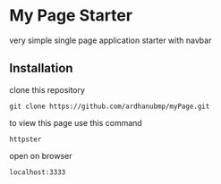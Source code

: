 # My Page Starter
 very simple single page application starter with navbar
## Installation
 
clone this repository
```
git clone https://github.com/ardhanubmp/myPage.git
```
to view this page use this command
```
httpster
```
open on browser
```
localhost:3333
```
